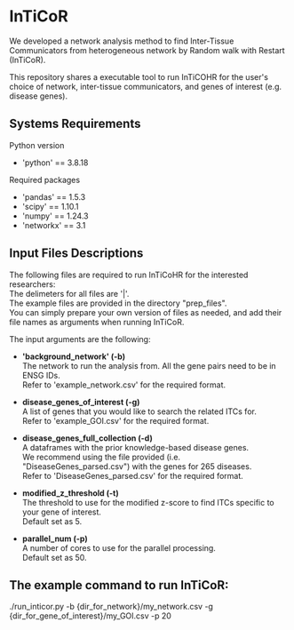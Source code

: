 # InTiCoR

We developed a network analysis method to find Inter-Tissue Communicators from heterogeneous network by Random walk with Restart (InTiCoR).

This repository shares a executable tool to run InTiCOHR for the user's choice of network, inter-tissue communicators, and genes of interest (e.g. disease genes).

## Systems Requirements

Python version

- 'python' == 3.8.18

Required packages

- 'pandas' == 1.5.3
- 'scipy' == 1.10.1
- 'numpy' == 1.24.3
- 'networkx' == 3.1

## Input Files Descriptions

The following files are required to run InTiCoHR for the interested researchers: </br>
The delimeters for all files are '|'. </br>
The example files are provided in the directory "prep_files". </br>
You can simply prepare your own version of files as needed, and add their file names as arguments when running InTiCoR.

The input arguments are the following:

- <strong>'background_network' (-b)</strong> </br> The network to run the analysis from. All the gene pairs need to be in ENSG IDs. </br> Refer to 'example_network.csv' for the required format.

- <strong>disease_genes_of_interest (-g)</strong> </br> A list of genes that you would like to search the related ITCs for. </br> Refer to 'example_GOI.csv' for the required format.

- <strong>disease_genes_full_collection (-d)</strong> </br> A dataframes with the prior knowledge-based disease genes. </br> We recommend using the file provided (i.e. "DiseaseGenes_parsed.csv") with the genes for 265 diseases. </br> Refer to 'DiseaseGenes_parsed.csv' for the required format.

- <strong>modified_z_threshold (-t)</strong> </br> The threshold to use for the modified z-score to find ITCs specific to your gene of interest. </br> Default set as 5.

- <strong>parallel_num (-p)</strong> </br> A number of cores to use for the parallel processing. </br> Default set as 50.
  </br>

## The example command to run InTiCoR: </br>

./run_inticor.py -b {dir_for_network}/my_network.csv -g {dir_for_gene_of_interest}/my_GOI.csv -p 20

